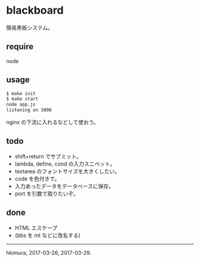 # blackboard

簡易黒板システム。

## require

node

## usage

```sh
$ make init
$ make start
node app.js
listening on 3000
```

nginx の下流に入れるなどして使おう。

## todo

* shift+return でサブミット。
* lambda, define, cond の入力スニペット。
* textarea のフォントサイズを大きくしたい。
* code を色付きで。
* 入力あったデータをデータベースに保存。
* port を引数で取りたいぞ。

## done

* HTML エスケープ
* (bbs を mt などに改名する)

---
hkimura, 2017-03-26, 2017-03-29.
